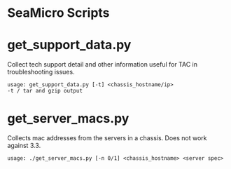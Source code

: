 SeaMicro Scripts
=======


get_support_data.py
===

Collect tech support detail and other information useful for TAC in troubleshooting issues.

```
usage: get_support_data.py [-t] <chassis_hostname/ip>
-t / tar and gzip output
```


get_server_macs.py
===

Collects mac addresses from the servers in a chassis. Does not work against 3.3.

```
usage: ./get_server_macs.py [-n 0/1] <chassis_hostname> <server spec>
```
